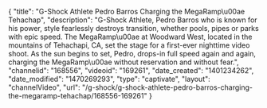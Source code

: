{
    "title": "G-Shock Athlete Pedro Barros Charging the MegaRamp\u00ae Tehachap",
    "description": "G-Shock Athlete, Pedro Barros who is known for his power, style fearlessly destroys transition, whether pools, pipes or parks with epic speed. The MegaRamp\u00ae at Woodward West, located in the mountains of Tehachapi, CA, set the stage for a first-ever nighttime video shoot. As the sun begins to set, Pedro, drops-in full speed again and again, charging the MegaRamp\u00ae without reservation and without fear.",
    "channelid": "168556",
    "videoid": "169261",
    "date_created": "1401234262",
    "date_modified": "1470269293",
    "type": "captivate",
    "layout": "channelVideo",
    "url": "\/g-shock\/g-shock-athlete-pedro-barros-charging-the-megaramp-tehachap\/168556-169261"
}